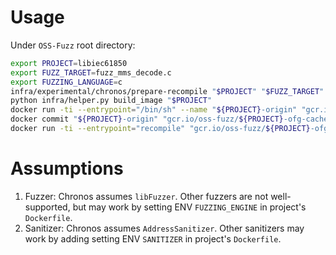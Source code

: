 # Usage
Under `OSS-Fuzz` root directory:
```bash
export PROJECT=libiec61850
export FUZZ_TARGET=fuzz_mms_decode.c
export FUZZING_LANGUAGE=c
infra/experimental/chronos/prepare-recompile "$PROJECT" "$FUZZ_TARGET" "$FUZZING_LANGUAGE"
python infra/helper.py build_image "$PROJECT"
docker run -ti --entrypoint="/bin/sh" --name "${PROJECT}-origin" "gcr.io/oss-fuzz/${PROJECT}" -c "compile && rm -rf /out/*"
docker commit "${PROJECT}-origin" "gcr.io/oss-fuzz/${PROJECT}-ofg-cached"
docker run -ti --entrypoint="recompile" "gcr.io/oss-fuzz/${PROJECT}-ofg-cached"
```

# Assumptions
1. Fuzzer: Chronos assumes `libFuzzer`. Other fuzzers are not well-supported, but may work by setting ENV `FUZZING_ENGINE` in project's `Dockerfile`.
2. Sanitizer: Chronos assumes `AddressSanitizer`. Other sanitizers may work by adding setting ENV `SANITIZER` in project's `Dockerfile`.
